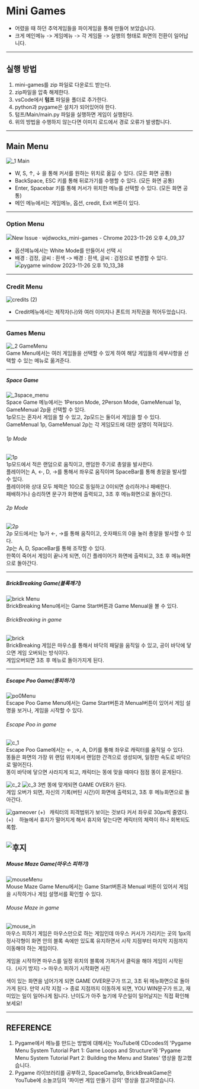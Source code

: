 # Mini Games
- 어렸을 때 하던 추억게임들을 파이게임을 통해 만들어 보았습니다.
- 크게 메인메뉴 -> 게임메뉴 -> 각 게임들 -> 실행의 형태로 화면의 전환이 일어납니다.

---

## 실행 방법
  1. mini-games를 zip 파일로 다운로드 받는다.
  2. zip파일을 압축 해제한다.
  3. vsCode에서 __텀프__ 파일을 폴더로 추가한다.
  4. python과 pygame은 설치가 되어있어야 한다.
  5. 텀프/Main/main.py 파일을 실행하면 게임이 실행된다.
  6. 위의 방법을 수행하지 않는다면 이미지 로드에서 경로 오류가 발생합니다.

---
## Main Menu
![_1 Main](https://github.com/wjdwocks/mini-games/assets/144427497/90f9a4f7-18f1-4722-b71b-888ee314919b)<br/>
- W, S, &uarr;, &darr; 을 통해 커서를 원하는 위치로 옮길 수 있다. (모든 화면 공통)
- BackSpace, ESC 키를 통해 뒤로가기를 수행할 수 있다. (모든 화면 공통)
- Enter, Spacebar 키를 통해 커서가 위치한 메뉴를 선택할 수 있다. (모든 화면 공통)
- 메인 메뉴에서는 게임메뉴, 옵션, credit, Exit 버튼이 있다.

--- 
### Option Menu
![New Issue · wjdwocks_mini-games - Chrome 2023-11-26 오후 4_09_37](https://github.com/wjdwocks/mini-games/assets/144427497/3903e5c5-e539-4397-a7ee-0e1ab0289501)
<br/>
- 옵션메뉴에서는 White Mode를 만들어서 선택 시
- 배경 : 검정, 글씨 : 흰색 -> 배경 : 흰색, 글씨 : 검정으로 변경할 수 있다.
![pygame window 2023-11-26 오후 10_13_38](https://github.com/wjdwocks/mini-games/assets/144427497/661bc39a-71d2-4e36-8d4e-b7d6b12821f4)

--- 
### Credit Menu
![credits (2)](https://github.com/wjdwocks/mini-games/assets/144427497/df8b28ca-453a-46b5-93cc-2c2d35398a09)<br/>
- Credit메뉴에서는 제작자(나)와 여러 이미지나 폰트의 저작권을 적어두었습니다.

---
### Games Menu
![_2 GameMenu](https://github.com/wjdwocks/mini-games/assets/144427497/0afb1b0e-d575-453b-bf5b-6d68277c2fd2)<br/>
Game Menu에서는 여러 게임들을 선택할 수 있게 하여 해당 게임들의 세부사항을 선택할 수 있는 메뉴로 옮겨준다.<br/>

---
##### Space Game
![_3space_menu](https://github.com/wjdwocks/mini-games/assets/144427497/021d0497-8dd5-40eb-baf5-e1e6aecad969)<br/>
Space Game 메뉴에서는 1Person Mode, 2Person Mode, GameMenual 1p, GameMenual 2p을 선택할 수 있다.<br/>
1p모드는 혼자서 게임을 할 수 있고, 2p모드는 둘이서 게임을 할 수 있다.<br/>
GameMenual 1p, GameMenual 2p는 각 게임모드에 대한 설명이 적혀있다.<br/>

###### 1p Mode
![1p](https://github.com/wjdwocks/mini-games/assets/144427497/c9260bba-6563-463b-b240-191627523de9) <br/>
1p모드에서 적은 랜덤으로 움직이고, 랜덤한 주기로 총알을 발사한다. <br/>
플레이어는 A, &larr;, D, &rarr;를 통해서 좌우로 움직이며 SpaceBar를 통해 총알을 발사할 수 있다.<br/>
플레이어와 상대 모두 체력은 10으로 동일하고 0이되면 승리하거나 패배한다.<br/>
패배하거나 승리하면 문구가 화면에 출력되고, 3초 후 메뉴화면으로 돌아간다.<br/>

###### 2p Mode
![2p](https://github.com/wjdwocks/mini-games/assets/144427497/31af62c7-d1f1-4b76-b8ff-e84fd41218a3) <br/>
2p 모드에서는 1p가 &larr;, &rarr;를 통해 움직이고, 숫자패드의 0을 눌러 총알을 발사할 수 있다.<br/>
2p는 A, D, SpaceBar를 통해 조작할 수 있다.<br/>
한쪽이 죽어서 게임이 끝나게 되면, 이긴 플레이어가 화면에 출력되고, 3초 후 메뉴화면으로 돌아간다.<br/>

---
##### BrickBreaking Game(블록깨기)
![brick Menu](https://github.com/wjdwocks/mini-games/assets/144427497/25d8a2be-e9a2-435a-851d-ab796d15ef59)<br/>
BrickBreaking Menu에서는 Game Start버튼과 Game Menual을 볼 수 있다.

###### BrickBreaking in game
![brick](https://github.com/wjdwocks/mini-games/assets/144427497/dde7c415-65fa-42f4-81f2-bb0f5658cb2a) <br/>
BrickBreaking 게임은 마우스를 통해서 바닥의 패달을 움직일 수 있고, 공이 바닥에 닿으면 게임 오버되는 방식이다. <br/>
게임오버되면 3초 후 메뉴로 돌아가지게 된다.

---
##### Escape Poo Game(똥피하기)
![po0Menu](https://github.com/wjdwocks/mini-games/assets/144427497/ccc3c9d5-f549-4322-822f-4d725c17c200)<br/>
Escape Poo Game Menu에서는 Game Start버튼과 Menual버튼이 있어서 게임 설명을 보거나, 게임을 시작할 수 있다.

###### Escape Poo in game
![c_1](https://github.com/wjdwocks/mini-games/assets/144427497/02a4f90c-9028-4374-a001-7f91116e410a)<br/>
Escape Poo Game에서는 &larr;, &rarr;, A, D키를 통해 좌우로 캐릭터를 움직일 수 있다.<br/>
똥들은 화면의 가장 위 랜덤 위치에서 랜덤한 간격으로 생성되며, 일정한 속도로 바닥으로 떨어진다.<br/>
똥이 바닥에 닿으면 사라지게 되고, 캐릭터는 똥에 맞을 때마다 점점 똥이 묻게된다.<br/>

![c_2](https://github.com/wjdwocks/mini-games/assets/144427497/92143c28-ee29-451d-ae2f-96d339d99e73)
![c_3](https://github.com/wjdwocks/mini-games/assets/144427497/65b71bc8-e75f-4ac0-a3a1-b9151afa7e8f)
3번 똥에 맞게되면 GAME OVER가 된다.<br/>
게임 오버가 되면, 자신의 기록(버틴 시간)이 화면에 출력되고, 3초 후 메뉴화면으로 돌아간다.<br/>

![gameover](https://github.com/wjdwocks/mini-games/assets/144427497/9c064bb8-d7ed-4b79-a0d8-57fa4e1677a8)
(+) &nbsp;&nbsp;캐릭터의 피격범위가 보이는 것보다 커서 좌우로 30px씩 줄였다.<br/>
(+) &nbsp;&nbsp; 하늘에서 휴지가 떨어지게 해서 휴지와 닿는다면 캐릭터의 체력이 하나 회복되도록함.<br/>

![후지](https://github.com/wjdwocks/mini-games/assets/144427497/6c6d100a-f0c0-4f57-ac6c-b742f74e5569)
---
##### Mouse Maze Game(마우스 피하기)
![mouseMenu](https://github.com/wjdwocks/mini-games/assets/144427497/d594c09a-2c6f-4101-bfe2-000683538545)<br/>
Mouse Maze Game Menu에서는 Game Start버튼과 Menual 버튼이 있어서 게임을 시작하거나 게임 설명서를 확인할 수 있다.

###### Mouse Maze in game
![mouse_in](https://github.com/wjdwocks/mini-games/assets/144427497/c52d3ad7-544e-4ff5-ab12-4d7aa903480c)<br/>
마우스 피하기 게임은 마우스만으로 하는 게임인데 마우스 커서가 가리키는 곳의 1px의 정사각형이 화면 안의 블록 속에만 있도록 유지하면서 시작 지점부터 마지막 지점까지 이동해야 하는 게임이다.

게임을 시작하면 마우스를 일정 위치의 블록에 가져가서 클릭을 해야 게임이 시작된다.&nbsp;&nbsp;(사기 방지)
-> 마우스 피하기 시작화면 사진

색이 있는 화면을 넘어가게 되면 GAME OVER문구가 뜨고, 3초 뒤 메뉴화면으로 돌아가게 된다.
만약 시작 지점 -> 종료 지점까지 이동하게 되면, YOU WIN문구가 뜨고, 재미있는 일이 일어나게 됩니다.
난이도가 아주 높기에 무슨일이 일어날지는 직접 확인해 보세요!

---

## REFERENCE

1. Pygame에서 메뉴를 만드는 방법에 대해서는 YouTube에 CDcodes의 'Pygame Menu System Tutorial Part 1: Game Loops and Structure'와 'Pygame Menu System Tutorial Part 2: Building the Menu and States' 영상을 참고했습니다.
2. Pygame 라이브러리를 공부하고, SpaceGame1p, BrickBreakGame은 YouTube에 소놀코딩의 '파이썬 게임 만들기 강의' 영상을 참고하였습니다.
